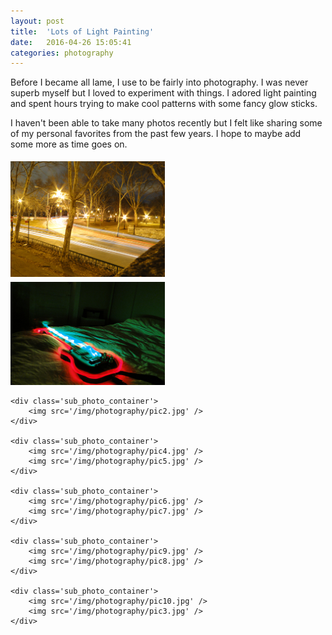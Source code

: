 ```yaml
---
layout: post
title:  'Lots of Light Painting'
date:   2016-04-26 15:05:41
categories: photography
---
```


Before I became all lame, I use to be fairly into photography. I was never superb myself but I loved to experiment with things. I adored light painting and spent hours trying to make cool patterns with some fancy glow sticks.

I haven't been able to take many photos recently but I felt like sharing some of my personal favorites from the past few years. I hope to maybe add some more as time goes on.

<style>
    .photo_container {
    }

    .photo_container img {
        margin: 0;
        padding: 5px 5px 0 0;
    }

    .sub_photo_container {
        width: 49%;
        display: inline-block;
        vertical-align: top;
    }

</style>

<div class='photo_container'>
    <div class='sub_photo_container'>
        <img src='/img/photography/pic1.jpg' />
        <img src='/img/photography/pic11.jpg' />
    </div>

    <div class='sub_photo_container'>
        <img src='/img/photography/pic2.jpg' />
    </div>

    <div class='sub_photo_container'>
        <img src='/img/photography/pic4.jpg' />
        <img src='/img/photography/pic5.jpg' />
    </div>

    <div class='sub_photo_container'>
        <img src='/img/photography/pic6.jpg' />
        <img src='/img/photography/pic7.jpg' />
    </div>

    <div class='sub_photo_container'>
        <img src='/img/photography/pic9.jpg' />
        <img src='/img/photography/pic8.jpg' />
    </div>

    <div class='sub_photo_container'>
        <img src='/img/photography/pic10.jpg' />
        <img src='/img/photography/pic3.jpg' />
    </div>
</div>